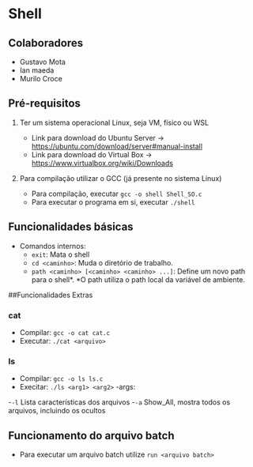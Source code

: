 # Shell


## Colaboradores
 - Gustavo Mota
 - Ian maeda
 - Murilo Croce


## Pré-requisitos
1. Ter um sistema operacional Linux, seja VM, físico ou WSL

   - Link para download do Ubuntu Server -> https://ubuntu.com/download/server#manual-install
   - Link para download do Virtual Box   -> https://www.virtualbox.org/wiki/Downloads

2. Para compilação utilizar o GCC (já presente no sistema Linux)
   - Para compilação, executar `gcc -o shell Shell_SO.c`
   - Para executar o programa em si, executar `./shell`
  
## Funcionalidades básicas
- Comandos internos:
  - `exit`: Mata o shell
  - `cd <caminho>`: Muda o diretório de trabalho.
  - `path <caminho> [<caminho> <caminho> ...]`: Define um novo path para o shell*.
*O path utiliza o path local da variável de ambiente.

##Funcionalidades Extras
  ### cat
   - Compilar: `gcc -o cat cat.c`
   - Executar: `./cat <arquivo>`

  ### ls
   - Compilar: `gcc -o ls ls.c`
   - Execitar: `./ls <arg1> <arg2>`
   -args:

   -`-l` Lista características dos arquivos
   -`-a` Show_All, mostra todos os arquivos, incluindo os ocultos

## Funcionamento do arquivo batch
- Para executar um arquivo batch utilize `run <arquivo batch>`

